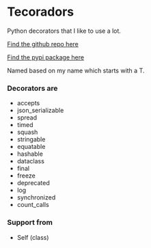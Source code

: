 # Tecoradors

Python decorators that I like to use a lot.

[Find the github repo here](https://github.com/elunico/tecoradors)

[Find the pypi package here](https://pypi.org/project/tecoradors-elunico/)

Named based on my name which starts with a T.

### Decorators are 
  *  accepts
  *  json_serializable
  *  spread
  *  timed
  *  squash
  *  stringable
  *  equatable
  *  hashable
  *  dataclass
  *  final
  *  freeze
  *  deprecated 
  *  log
  *  synchronized
  *  count_calls

### Support from 
  *  Self (class)